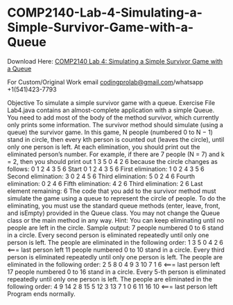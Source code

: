 # COMP2140-Lab-4-Simulating-a-Simple-Survivor-Game-with-a-Queue

Download Here: [COMP2140 Lab 4: Simulating a Simple Survivor Game with a Queue](https://codingherolab.com/product/comp2140-lab-4-simulating-a-simple-survivor-game-with-a-queue/)

For Custom/Original Work email codingprolab@gmail.com/whatsapp +1(541)423-7793

Objective
To simulate a simple survivor game with a queue.
Exercise
File Lab4.java contains an almost-complete application with a simple Queue. You need to add most of the
body of the method survivor, which currently only prints some information.
The survivor method should simulate (using a queue) the survivor game. In this game, N people
(numbered 0 to N − 1) stand in circle, then every kth person is counted out (leaves the circle), until only
one person is left. At each elimination, you should print out the eliminated person’s number.
For example, if there are 7 people (N = 7) and k = 2, then you should print out 1 3 5 0 4 2 6 because
the circle changes as follows:
0
1
2
4 3
5
6
Start
0
1
2
4 3
5
6
First elimination: 1
0
2
4 3
5
6
Second elimination: 3
0
2
4
5
6
Third elimination: 5
0
2
4
6
Fourth elimination: 0
2
4
6
Fifth elimination: 4
2
6
Third elimination: 2
6
Last element remaining: 6
The code that you add to the survivor method must simulate the game using a queue to represent the
circle of people. To do the eliminating, you must use the standard queue methods (enter, leave, front,
and isEmpty) provided in the Queue class. You may not change the Queue class or the main method in any
way.
Hint: You can keep eliminating until no people are left in the circle.
Sample output:
7 people numbered 0 to 6 stand in a circle.
Every second person is eliminated repeatedly until only one person is left.
The people are eliminated in the following order:
1 3 5 0 4 2 6 <=== last person left
11 people numbered 0 to 10 stand in a circle.
Every third person is eliminated repeatedly until only one person is left.
The people are eliminated in the following order:
2 5 8 0 4 9 3 10 7 1 6 <=== last person left
17 people numbered 0 to 16 stand in a circle.
Every 5-th person is eliminated repeatedly until only one person is left.
The people are eliminated in the following order:
4 9 14 2 8 15 5 12 3 13 7 1 0 6 11 16 10 <=== last person left
Program ends normally.
